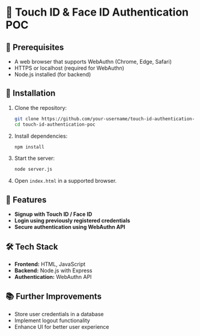    
   # 🔐 Touch ID & Face ID Authentication POC

   ## 📌 Prerequisites
   - A web browser that supports WebAuthn (Chrome, Edge, Safari)
   - HTTPS or localhost (required for WebAuthn)
   - Node.js installed (for backend)

   ## 🚀 Installation
   1. Clone the repository:
      ```bash
      git clone https://github.com/your-username/touch-id-authentication-poc.git
      cd touch-id-authentication-poc
      ```
   2. Install dependencies:
      ```bash
      npm install
      ```
   3. Start the server:
      ```bash
      node server.js
      ```
   4. Open `index.html` in a supported browser.

   ## 🔑 Features
   - **Signup with Touch ID / Face ID**  
   - **Login using previously registered credentials**  
   - **Secure authentication using WebAuthn API**  

   ## 🛠️ Tech Stack
   - **Frontend:** HTML, JavaScript
   - **Backend:** Node.js with Express
   - **Authentication:** WebAuthn API

   ## 📚 Further Improvements
   - Store user credentials in a database
   - Implement logout functionality
   - Enhance UI for better user experience
   
